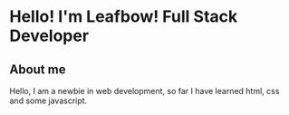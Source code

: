 # Hello! I'm Leafbow! Full Stack Developer

## About me
Hello, I am a newbie in web development, so far I have learned html, css and some javascript.